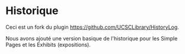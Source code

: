 # Historique

Ceci est un fork du plugin https://github.com/UCSCLibrary/HistoryLog. 

Nous avons ajouté une version basique de l'historique pour les Simple Pages et les Exhibits (expositions).


